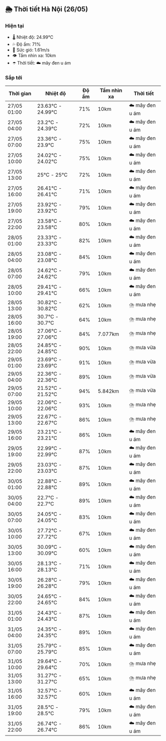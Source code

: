 ## 🌦️ Thời tiết Hà Nội (26/05)

### Hiện tại

- 🌡️ Nhiệt độ: 24.99℃
- 💦 Độ ẩm: 71%
- 💨 Sức gió: 1.61m/s
- 👁️ Tầm nhìn xa: 10km
- ☂️ Thời tiết: ☁️ mây đen u ám

### Sắp tới

| Thời gian | Nhiệt độ | Độ ẩm | Tầm nhìn xa | Thời tiết |
| --- | --- | --- | --- | --- |
| 27/05 01:00 | 23.63℃ - 24.99℃ | 71% | 10km | ☁️ mây đen u ám |
| 27/05 04:00 | 23.2℃ - 24.39℃ | 72% | 10km | ☁️ mây đen u ám |
| 27/05 07:00 | 23.36℃ - 23.9℃ | 75% | 10km | ☁️ mây đen u ám |
| 27/05 10:00 | 24.02℃ - 24.02℃ | 75% | 10km | ☁️ mây đen u ám |
| 27/05 13:00 | 25℃ - 25℃ | 72% | 10km | ☁️ mây đen u ám |
| 27/05 16:00 | 26.41℃ - 26.41℃ | 71% | 10km | ☁️ mây đen u ám |
| 27/05 19:00 | 23.92℃ - 23.92℃ | 79% | 10km | ☁️ mây đen u ám |
| 27/05 22:00 | 23.58℃ - 23.58℃ | 80% | 10km | ☁️ mây đen u ám |
| 28/05 01:00 | 23.33℃ - 23.33℃ | 82% | 10km | ☁️ mây đen u ám |
| 28/05 04:00 | 23.08℃ - 23.08℃ | 84% | 10km | ☁️ mây đen u ám |
| 28/05 07:00 | 24.62℃ - 24.62℃ | 79% | 10km | ☁️ mây đen u ám |
| 28/05 10:00 | 29.41℃ - 29.41℃ | 66% | 10km | ☁️ mây đen u ám |
| 28/05 13:00 | 30.82℃ - 30.82℃ | 62% | 10km | ⛈️ mưa nhẹ |
| 28/05 16:00 | 30.7℃ - 30.7℃ | 64% | 10km | ⛈️ mưa nhẹ |
| 28/05 19:00 | 27.06℃ - 27.06℃ | 84% | 7.077km | ⛈️ mưa nhẹ |
| 28/05 22:00 | 24.85℃ - 24.85℃ | 90% | 10km | ⛈️ mưa vừa |
| 29/05 01:00 | 23.69℃ - 23.69℃ | 91% | 10km | ⛈️ mưa vừa |
| 29/05 04:00 | 22.36℃ - 22.36℃ | 89% | 10km | ⛈️ mưa vừa |
| 29/05 07:00 | 21.52℃ - 21.52℃ | 94% | 5.842km | ⛈️ mưa vừa |
| 29/05 10:00 | 22.06℃ - 22.06℃ | 93% | 10km | ⛈️ mưa nhẹ |
| 29/05 13:00 | 22.67℃ - 22.67℃ | 86% | 10km | ⛈️ mưa nhẹ |
| 29/05 16:00 | 23.21℃ - 23.21℃ | 86% | 10km | ☁️ mây đen u ám |
| 29/05 19:00 | 22.99℃ - 22.99℃ | 87% | 10km | ☁️ mây đen u ám |
| 29/05 22:00 | 23.03℃ - 23.03℃ | 87% | 10km | ☁️ mây đen u ám |
| 30/05 01:00 | 22.88℃ - 22.88℃ | 89% | 10km | ☁️ mây đen u ám |
| 30/05 04:00 | 22.7℃ - 22.7℃ | 89% | 10km | ☁️ mây đen u ám |
| 30/05 07:00 | 24.05℃ - 24.05℃ | 83% | 10km | ☁️ mây đen u ám |
| 30/05 10:00 | 27.72℃ - 27.72℃ | 67% | 10km | ☁️ mây đen u ám |
| 30/05 13:00 | 30.09℃ - 30.09℃ | 60% | 10km | ☁️ mây đen u ám |
| 30/05 16:00 | 28.13℃ - 28.13℃ | 71% | 10km | ☁️ mây đen u ám |
| 30/05 19:00 | 26.28℃ - 26.28℃ | 79% | 10km | ☁️ mây đen u ám |
| 30/05 22:00 | 24.65℃ - 24.65℃ | 84% | 10km | ☁️ mây đen u ám |
| 31/05 01:00 | 24.43℃ - 24.43℃ | 87% | 10km | ☁️ mây đen u ám |
| 31/05 04:00 | 24.35℃ - 24.35℃ | 89% | 10km | ☁️ mây đen u ám |
| 31/05 07:00 | 25.79℃ - 25.79℃ | 85% | 10km | ☁️ mây đen u ám |
| 31/05 10:00 | 29.64℃ - 29.64℃ | 70% | 10km | ⛈️ mưa nhẹ |
| 31/05 13:00 | 31.27℃ - 31.27℃ | 65% | 10km | ⛈️ mưa nhẹ |
| 31/05 16:00 | 32.57℃ - 32.57℃ | 60% | 10km | ☁️ mây đen u ám |
| 31/05 19:00 | 28.5℃ - 28.5℃ | 79% | 10km | ☁️ mây đen u ám |
| 31/05 22:00 | 26.74℃ - 26.74℃ | 86% | 10km | ☁️ mây đen u ám |

